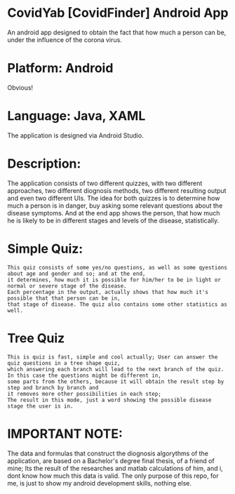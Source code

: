 # CovidYab [CovidFinder] Android App
An android app designed to obtain the fact that how much a person can be,
under the influence of the corona virus.

# Platform: Android
Obvious!

# Language: Java, XAML
The application is designed via Android Studio.

# Description:
The application consists of two different quizzes, with two different approaches, 
two different diognosis methods, two different resulting output and even two different UIs.
The idea for both quizzes is to determine how much a person is in danger, buy asking some 
relevant questions about the disease symptoms. And at the end app shows the person,
that how much he is likely to be in different stages and levels of the disease, statistically.

# Simple Quiz:
	This quiz consists of some yes/no questions, as well as some qyestions about age and gender and so; and at the end,
	it determines, how much it is possible for him/her to be in light or normal or severe stage of the disease.
	Each percentage in the output, actually shows that how much it's possible that that person can be in,
	that stage of disease. The quiz also contains some other statistics as well.

# Tree Quiz
	This is quiz is fast, simple and cool actually; User can answer the quiz questions in a tree shape quiz,
	which answering each branch will lead to the next branch of the quiz. In this case the questions might be different in,
	some parts from the others, because it will obtain the result step by step and branch by branch and 
	it removes more other possibilities in each step;
	The result in this mode, just a word showing the possible disease stage the user is in.

# IMPORTANT NOTE:
The data and formulas that construct the diognosis algorythms of the application, are based on a Bachelor's degree
final thesis, of a friend of mine; Its the result of the researches and matlab calculations of him, and i,
dont know how much this data is valid.
The only purpose of this repo, for me, is just to show my android development skills, nothing else.

